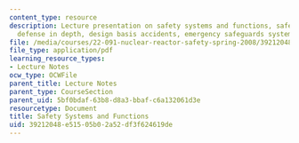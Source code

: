```yaml
---
content_type: resource
description: Lecture presentation on safety systems and functions, safety analysis,
  defense in depth, design basis accidents, emergency safeguards systems, and containment.
file: /media/courses/22-091-nuclear-reactor-safety-spring-2008/39212048e51505b02a52df3f624619de_MIT22_091S08_lec09.pdf
file_type: application/pdf
learning_resource_types:
- Lecture Notes
ocw_type: OCWFile
parent_title: Lecture Notes
parent_type: CourseSection
parent_uid: 5bf0bdaf-63b8-d8a3-bbaf-c6a132061d3e
resourcetype: Document
title: Safety Systems and Functions
uid: 39212048-e515-05b0-2a52-df3f624619de
---
```

